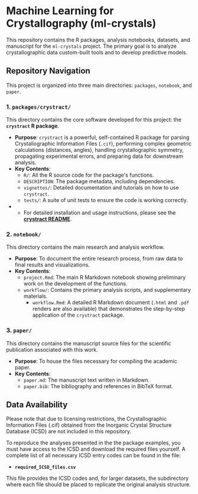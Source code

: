 # Machine Learning for Crystallography (ml-crystals)

This repository contains the R packages, analysis notebooks, datasets, and manuscript for the `ml-crystals`  project. The primary goal is to analyze crystallographic data custom-built tools and to develop predictive models.

## Repository Navigation

This project is organized into three main directories: `packages`, `notebook`, and `paper`.

### 1. `packages/crystract/`

This directory contains the core software developed for this project: the **`crystract` R package**.

*   **Purpose**: `crystract` is a powerful, self-contained R package for parsing Crystallographic Information Files (`.cif`), performing complex geometric calculations (distances, angles), handling crystallographic symmetry, propagating experimental errors, and preparing data for downstream analysis.
*   **Key Contents**:
    *   `R/`: All the R source code for the package's functions.
    *   `DESCRIPTION`: The package metadata, including dependencies.
    *   `vignettes/`: Detailed documentation and tutorials on how to use `crystract`.
    *   `tests/`: A suite of unit tests to ensure the code is working correctly.
*   *    For detailed installation and usage instructions, please see the **[crystract README](./packages/crystract/README.md)**.

### 2. `notebook/`

This directory contains the main research and analysis workflow. 

*   **Purpose**: To document the entire research process, from raw data to final results and visualizations.
*   **Key Contents**:
    *   `project.Rmd`: The main R Markdown notebook showing preliminary work on the development of the functions.
    *   `workflow/`: Contains the primary analysis scripts, and supplementary materials.
        *   `workflow.Rmd`: A detailed R Markdown document (`.html` and `.pdf` renders are also available) that demonstrates the step-by-step application of the `crystract` package.

### 3. `paper/`

This directory contains the manuscript source files for the scientific publication associated with this work.

*   **Purpose**: To house the files necessary for compiling the academic paper.
*   **Key Contents**:
    *   `paper.md`: The manuscript text written in Markdown.
    *   `paper.bib`: The bibliography and references in BibTeX format.

## Data Availability

Please note that due to licensing restrictions, the Crystallographic Information Files (.cif) obtained from the Inorganic Crystal Structure Database (ICSD) are not included in this repository.

To reproduce the analyses presented in the the package examples, you must have access to the ICSD and download the required files yourself. A complete list of all necessary ICSD entry codes can be found in the file:

-   **`required_ICSD_files.csv`**

This file provides the ICSD codes and, for larger datasets, the subdirectory where each file should be placed to replicate the original analysis structure.
